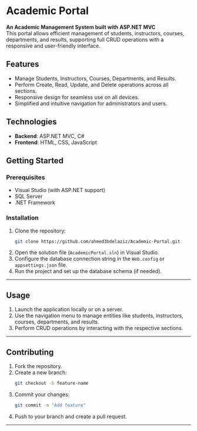 # Academic Portal

**An Academic Management System built with ASP.NET MVC**  
This portal allows efficient management of students, instructors, courses, departments, and results, supporting full CRUD operations with a responsive and user-friendly interface.

## Features
- Manage Students, Instructors, Courses, Departments, and Results.
- Perform Create, Read, Update, and Delete operations across all sections.
- Responsive design for seamless use on all devices.
- Simplified and intuitive navigation for administrators and users.

## Technologies
- **Backend**: ASP.NET MVC, C#
- **Frontend**: HTML, CSS, JavaScript

## Getting Started

### Prerequisites
- Visual Studio (with ASP.NET support)
- SQL Server
- .NET Framework

### Installation
1. Clone the repository:
   ```bash
   git clone https://github.com/ahmed3bdelaziz/Academic-Portal.git
   ```
2. Open the solution file (`AcademicPortal.sln`) in Visual Studio.
3. Configure the database connection string in the `Web.config` or `appsettings.json` file.
4. Run the project and set up the database schema (if needed).

---

## Usage
1. Launch the application locally or on a server.
2. Use the navigation menu to manage entities like students, instructors, courses, departments, and results.
3. Perform CRUD operations by interacting with the respective sections.

---

## Contributing
1. Fork the repository.
2. Create a new branch:
   ```bash
   git checkout -b feature-name
   ```
3. Commit your changes:
   ```bash
   git commit -m "Add feature"
   ```
4. Push to your branch and create a pull request.

---

